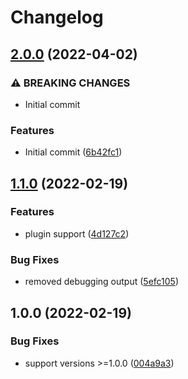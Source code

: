 # Changelog

## [2.0.0](https://github.com/joke/asdf-kn/compare/v1.1.0...v2.0.0) (2022-04-02)


### ⚠ BREAKING CHANGES

* Initial commit

### Features

* Initial commit ([6b42fc1](https://github.com/joke/asdf-kn/commit/6b42fc1771a69c23c59ad96e21d98660a70746e3))

## [1.1.0](https://github.com/joke/asdf-kn/compare/v1.0.0...v1.1.0) (2022-02-19)


### Features

* plugin support ([4d127c2](https://github.com/joke/asdf-kn/commit/4d127c25f5a610b92719c3df1dc64d6c5c31e272))


### Bug Fixes

* removed debugging output ([5efc105](https://github.com/joke/asdf-kn/commit/5efc10577162753092bfcb7558e18c22acb93be2))

## 1.0.0 (2022-02-19)


### Bug Fixes

* support versions >=1.0.0 ([004a9a3](https://github.com/joke/asdf-kn/commit/004a9a3777630d50879cc99446840c16162a548e))
